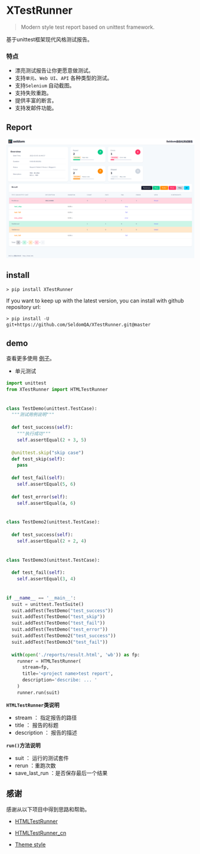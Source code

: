 # XTestRunner

> Modern style test report based on unittest framework.

基于unittest框架现代风格测试报告。

### 特点

* 漂亮测试报告让你更愿意做测试。
* 支持`单元`、`Web UI`、`API` 各种类型的测试。
* 支持`Selenium` 自动截图。
* 支持失败重跑。
* 提供丰富的断言。
* 支持发邮件功能。


## Report

![](./img/test_report.png)


## install

```shell
> pip install XTestRunner
```

If you want to keep up with the latest version, you can install with github repository url:

```shell
> pip install -U git+https://github.com/SeldomQA/XTestRunner.git@master
```

## demo

查看更多使用 [例子](./test)。

* 单元测试 

```python
import unittest
from XTestRunner import HTMLTestRunner


class TestDemo(unittest.TestCase):
  """测试用例说明"""

  def test_success(self):
    """执行成功"""
    self.assertEqual(2 + 3, 5)

  @unittest.skip("skip case")
  def test_skip(self):
    pass

  def test_fail(self):
    self.assertEqual(5, 6)

  def test_error(self):
    self.assertEqual(a, 6)


class TestDemo2(unittest.TestCase):

  def test_success(self):
    self.assertEqual(2 + 2, 4)


class TestDemo3(unittest.TestCase):

  def test_fail(self):
    self.assertEqual(3, 4)


if __name__ == '__main__':
  suit = unittest.TestSuite()
  suit.addTest(TestDemo("test_success"))
  suit.addTest(TestDemo("test_skip"))
  suit.addTest(TestDemo("test_fail"))
  suit.addTest(TestDemo("test_error"))
  suit.addTest(TestDemo2("test_success"))
  suit.addTest(TestDemo3("test_fail"))

  with(open('./reports/result.html', 'wb')) as fp:
    runner = HTMLTestRunner(
      stream=fp,
      title='<project name>test report',
      description='describe: ... '
    )
    runner.run(suit)
```

__`HTMLTestRunner`类说明__

* stream ： 指定报告的路径
* title ： 报告的标题
* description ： 报告的描述

__`run()`方法说明__
* suit ： 运行的测试套件
* rerun ：重跑次数
* save_last_run ：是否保存最后一个结果

## 感谢

感谢从以下项目中得到思路和帮助。

* [HTMLTestRunner](http://tungwaiyip.info/software/HTMLTestRunner.html)

* [HTMLTestRunner_cn](https://github.com/GoverSky/HTMLTestRunner_cn)

* [Theme style](https://clever-dashboard.webpixels.work/pages/tasks/list-view.html)
